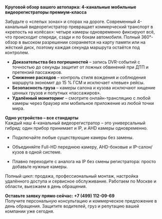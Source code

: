 **Круговой обзор вашего автопарка: 4-канальные мобильные видеорегистраторы премиум-класса**

Забудьте о «слепых зонах» и спорах на дороге. Современный 4-канальный видеорегистратор превращает коммерческий транспорт в «крепость на колёсах»: четыре камеры одновременно фиксируют всё, что происходит спереди, сзади и по бокам автомобиля. Полный 360°-обзор в высоком разрешении сохраняется на карту памяти или на жёсткий диск, поэтому каждая секунда маршрута остаётся под контролем.

- **Доказательства без погрешностей** – запись DVR-событий с точностью до секунды защитит от ложных обвинений при ДТП и претензий пассажиров.  
- **Снижение расходов** – контроль стиля вождения и соблюдения маршрута экономит до 15 % ГСМ и исключает «левые» рейсы.  
- **Безопасность груза** – камеры салона и кузова исключают хищение ценных грузов и попутных «пассажиров».  
- **Удалённый мониторинг** – смотрите онлайн-трансляцию с любой камеры через браузер или мобильное приложение из любой точки мира.

**Одно устройство – все стандарты**  
Каждый наш 4-канальный видеорегистратор – это универсальный гибрид: один прибор принимает и IP, и AHD камеры одновременно.  

- Подключайте любые существующие камеры без замены.  

- Объединяйте Full-HD переднюю камеру, AHD-боковые и IP-салон/кузов в одной системе. 

- Плавно переходите с аналога на IP без смены регистратора: просто добавьте нужные камеры.

Полный цикл: продажа, профессиональный монтаж, настройка удалённого доступа и сервисное обслуживание. Работаем по Москве и области, выезжаем в день обращения.

**Оставьте заявку прямо сейчас: +7 (499) 112-09-69**  
Получите персональную консультацию и коммерческое предложение в день обращения. Защитите водителей, груз и репутацию вашей компании уже сегодня.